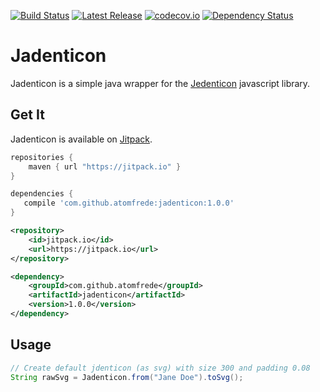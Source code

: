 [![Build Status](https://travis-ci.org/atomfrede/jadenticon.svg?branch=master)](https://travis-ci.org/atomfrede/jadenticon)
[![Latest Release](https://jitpack.io/v/atomfrede/jadenticon.svg)](https://jitpack.io/#atomfrede/jadenticon)
[![codecov.io](https://codecov.io/github/atomfrede/jadenticon/coverage.svg?branch=master)](https://codecov.io/github/atomfrede/jadenticon?branch=master)
[![Dependency Status](https://www.versioneye.com/user/projects/56ce019e6b21e5003abcd54c/badge.svg?style=flat)](https://www.versioneye.com/user/projects/56ce019e6b21e5003abcd54c)

# Jadenticon

Jadenticon is a simple java wrapper for the [Jedenticon](https://jdenticon.com/) javascript library.

## Get It

Jadenticon is available on [Jitpack](https://jitpack.io/).

```groovy
repositories {
    maven { url "https://jitpack.io" }
}

dependencies {
   compile 'com.github.atomfrede:jadenticon:1.0.0'
}
```

```xml
<repository>
    <id>jitpack.io</id>
    <url>https://jitpack.io</url>
</repository>

<dependency>
    <groupId>com.github.atomfrede</groupId>
	<artifactId>jadenticon</artifactId>
	<version>1.0.0</version>
</dependency>
```

## Usage

```java
// Create default jdenticon (as svg) with size 300 and padding 0.08
String rawSvg = Jadenticon.from("Jane Doe").toSvg();
```

